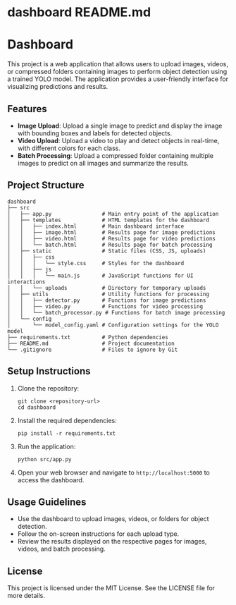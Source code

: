 # dashboard README.md

# Dashboard

This project is a web application that allows users to upload images, videos, or compressed folders containing images to perform object detection using a trained YOLO model. The application provides a user-friendly interface for visualizing predictions and results.

## Features

- **Image Upload**: Upload a single image to predict and display the image with bounding boxes and labels for detected objects.
- **Video Upload**: Upload a video to play and detect objects in real-time, with different colors for each class.
- **Batch Processing**: Upload a compressed folder containing multiple images to predict on all images and summarize the results.

## Project Structure

```
dashboard
├── src
│   ├── app.py                # Main entry point of the application
│   ├── templates             # HTML templates for the dashboard
│   │   ├── index.html        # Main dashboard interface
│   │   ├── image.html        # Results page for image predictions
│   │   ├── video.html        # Results page for video predictions
│   │   └── batch.html        # Results page for batch processing
│   ├── static                # Static files (CSS, JS, uploads)
│   │   ├── css
│   │   │   └── style.css     # Styles for the dashboard
│   │   ├── js
│   │   │   └── main.js       # JavaScript functions for UI interactions
│   │   └── uploads           # Directory for temporary uploads
│   ├── utils                 # Utility functions for processing
│   │   ├── detector.py       # Functions for image predictions
│   │   ├── video.py          # Functions for video processing
│   │   └── batch_processor.py # Functions for batch image processing
│   └── config
│       └── model_config.yaml # Configuration settings for the YOLO model
├── requirements.txt          # Python dependencies
├── README.md                 # Project documentation
└── .gitignore                # Files to ignore by Git
```

## Setup Instructions

1. Clone the repository:
   ```
   git clone <repository-url>
   cd dashboard
   ```

2. Install the required dependencies:
   ```
   pip install -r requirements.txt
   ```

3. Run the application:
   ```
   python src/app.py
   ```

4. Open your web browser and navigate to `http://localhost:5000` to access the dashboard.

## Usage Guidelines

- Use the dashboard to upload images, videos, or folders for object detection.
- Follow the on-screen instructions for each upload type.
- Review the results displayed on the respective pages for images, videos, and batch processing.

## License

This project is licensed under the MIT License. See the LICENSE file for more details.